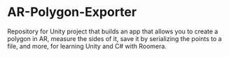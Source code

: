# AR-Polygon-Exporter
 
Repository for Unity project that builds an app that allows you to create a polygon in AR, measure the sides of it, save it by serializing the points to a file, and more, for learning Unity and C# with Roomera. 
